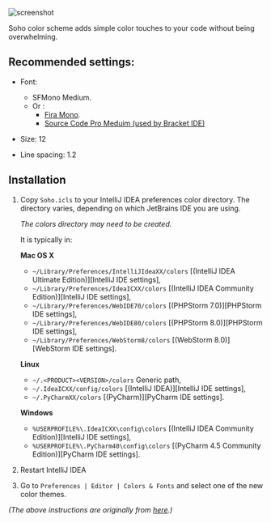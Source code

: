 
![screenshot](http://i.imgur.com/p4pooI9.png)

Soho color scheme adds simple color touches to your code without being overwhelming.   

##  Recommended settings: 

- Font: 
  - SFMono Medium. 
  - Or :
    - [Fira Mono](https://www.google.com/fonts/specimen/Fira+Mono).
    - [Source Code Pro Meduim (used by Bracket IDE)](https://www.google.com/fonts/specimen/Source+Code+Pro)

- Size: 12
- Line spacing: 1.2

## Installation

1.  Copy `Soho.icls` to your IntelliJ IDEA preferences
    color directory. The directory varies, depending on which JetBrains IDE you are using.

    *The colors directory may need to be created.*

    It is typically in:

    **Mac OS X**
    * `~/Library/Preferences/IntelliJIdeaXX/colors` [(IntelliJ IDEA Ultimate Edition)][IntelliJ IDE settings],
    * `~/Library/Preferences/IdeaICXX/colors` [(IntelliJ IDEA Community Edition)][IntelliJ IDE settings],
    * `~/Library/Preferences/WebIDE70/colors` [(PHPStorm 7.0)][PHPStorm IDE settings],
    * `~/Library/Preferences/WebIDE80/colors` [(PHPStorm 8.0)][PHPStorm IDE settings],
    * `~/Library/Preferences/WebStorm8/colors` [(WebStorm 8.0)][WebStorm IDE settings].

    **Linux**
    * `~/.<PRODUCT><VERSION>/colors` Generic path,
    * `~/.IdeaICXX/config/colors` [(IntelliJ IDEA)][IntelliJ IDE settings],
    * `~/.PyCharmXX/colors` [(PyCharm)][PyCharm IDE settings].

    **Windows**
    * `%USERPROFILE%\.IdeaICXX\config\colors` [(IntelliJ IDEA Community Edition)][IntelliJ IDE settings],
    * `%USERPROFILE%\.PyCharm40\config\colors` [(PyCharm 4.5 Community Edition)][PyCharm IDE settings].

2. Restart IntelliJ IDEA

3. Go to `Preferences | Editor | Colors & Fonts` and select one of the new
color themes.

*(The above instructions are originally from [here](https://github.com/jkaving/intellij-colors-solarized#option-2-manual-installation).)*
